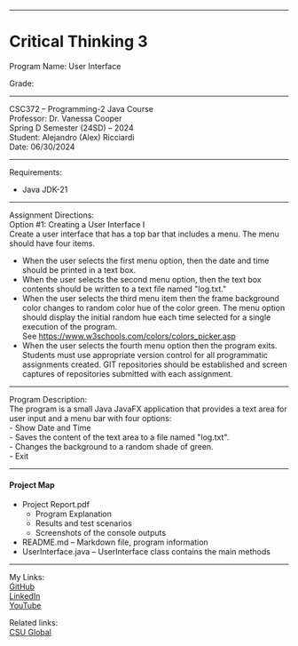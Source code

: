 ﻿-----------------------------------------------------------------------------------------------------------------------------
# Critical Thinking 3
Program Name: User Interface  

Grade:  

-----------------------------------------------------------------------------------------------------------------------------

CSC372 – Programming-2 Java Course  
Professor: Dr. Vanessa Cooper  
Spring D Semester (24SD) – 2024  
Student: Alejandro (Alex) Ricciardi  
Date: 06/30/2024   

-----------------------------------------------------------------------------------------------------------------------------

Requirements:  
- Java JDK-21  

-----------------------------------------------------------------------------------------------------------------------------

Assignment Directions:  
Option #1:  Creating a User Interface I  
Create a user interface that has a top bar that includes a menu. The menu should have four items.
- When the user selects the first menu option, then the date and time should be printed in a text box.  
- When the user selects the second menu option, then the text box contents should be written to a text file named "log.txt."  
- When the user selects the third menu item then the frame background color changes to random color hue of the color green. The menu option should display the initial random hue each time selected for a single execution of the program.  See https://www.w3schools.com/colors/colors_picker.asp  
- When the user selects the fourth menu option then the program exits.  
Students must use appropriate version control for all programmatic assignments created. GIT repositories should be established and screen captures of repositories submitted with each assignment.  

-----------------------------------------------------------------------------------------------------------------------------

Program Description:  
The program is a small Java JavaFX application that provides a text area for user input and a menu bar with four options:  
         - Show Date and Time  
         - Saves the content of the text area to a file named "log.txt".  
         - Changes the background to a random shade of green.  
         - Exit  

-----------------------------------------------------------------------------------------------------------------------------

#### Project Map
- Project Report.pdf  
	- Program Explanation  
	- Results and test scenarios   
	- Screenshots of the console outputs  
- README.md – Markdown file, program information 
- UserInterface.java – UserInterface class contains the main methods  

-----------------------------------------------------------------------------------------------------------------------------

My Links:   
[GitHub](https://github.com/Omegapy)  
[LinkedIn](https://www.linkedin.com/in/alex-ricciardi/)   
[YouTube](https://www.youtube.com/channel/UC4rMaQ7sqywMZkfS1xGh2AA)

Related links:  
[CSU Global](https://csuglobal.edu/) 

